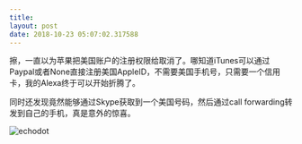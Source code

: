 ```yaml
---
title: 
layout: post
date: 2018-10-23 05:07:02.317588
---
```


擦，一直以为苹果把美国账户的注册权限给取消了。哪知道iTunes可以通过Paypal或者None直接注册美国AppleID，不需要美国手机号，只需要一个信用卡，我的Alexa终于可以开始折腾了。

同时还发现竟然能够通过Skype获取到一个美国号码，然后通过call forwarding转发到自己的手机，真是意外的惊喜。

![echodot]({{site.cdnurl}}/assets/yinshui/images/posts/echodot.JPG)
